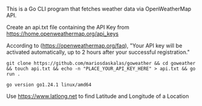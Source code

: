 This is a Go CLI program that fetches weather data via OpenWeatherMap API.

Create an api.txt file containing the API Key from https://home.openweathermap.org/api_keys

According to (https://openweathermap.org/faq), "Your API key will be activated automatically, up to 2 hours after your successful registration."

```shell
git clone https://github.com/mariosdaskalas/goweather && cd goweather && touch api.txt && echo -n "PLACE_YOUR_API_KEY_HERE" > api.txt && go run .
```

```shell
go version go1.24.1 linux/amd64
```

Use https://www.latlong.net to find Latitude and Longitude of a Location